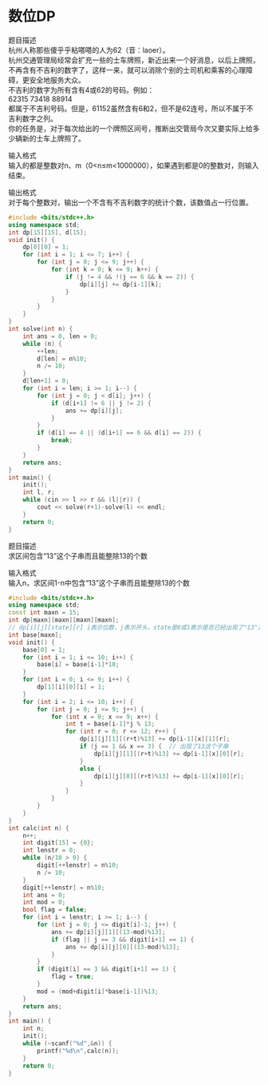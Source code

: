 # 数位DP
题目描述<br>
杭州人称那些傻乎乎粘嗒嗒的人为62（音：laoer）。<br>
杭州交通管理局经常会扩充一些的士车牌照，新近出来一个好消息，以后上牌照，不再含有不吉利的数字了，这样一来，就可以消除个别的士司机和乘客的心理障碍，更安全地服务大众。<br>
不吉利的数字为所有含有4或62的号码。例如：<br>
62315 73418 88914<br>
都属于不吉利号码。但是，61152虽然含有6和2，但不是62连号，所以不属于不吉利数字之列。<br>
你的任务是，对于每次给出的一个牌照区间号，推断出交管局今次又要实际上给多少辆新的士车上牌照了。<br>

输入格式<br>
输入的都是整数对n、m（0<n≤m<1000000），如果遇到都是0的整数对，则输入结束。<br>

输出格式<br>
对于每个整数对，输出一个不含有不吉利数字的统计个数，该数值占一行位置。<br>
```cpp
#include <bits/stdc++.h>
using namespace std;
int dp[15][15], d[15];
void init() {
    dp[0][0] = 1;
    for (int i = 1; i <= 7; i++) {
        for (int j = 0; j <= 9; j++) {
            for (int k = 0; k <= 9; k++) {
                if (j != 4 && !(j == 6 && k == 2)) {
                    dp[i][j] += dp[i-1][k];
                }
            }
        }
    }
}
int solve(int n) {
    int ans = 0, len = 0;
    while (n) {
        ++len;
        d[len] = n%10;
        n /= 10;
    }
    d[len+1] = 0;
    for (int i = len; i >= 1; i--) {
        for (int j = 0; j < d[i]; j++) {
            if (d[i+1] != 6 || j != 2) {
                ans += dp[i][j];
            }
        }
        if (d[i] == 4 || (d[i+1] == 6 && d[i] == 2)) {
            break;
        }
    }
    return ans;
}
int main() {
    init();
    int l, r;
    while (cin >> l >> r && (l||r)) {
        cout << solve(r+1)-solve(l) << endl;
    }
    return 0;
}
```

题目描述<br>
求区间包含“13”这个子串而且能整除13的个数<br>

输入格式<br>
输入n，求区间1-n中包含“13”这个子串而且能整除13的个数<br>
```cpp
#include <bits/stdc++.h>
using namespace std;
const int maxn = 15;
int dp[maxn][maxn][maxn][maxn];
// dp[i][j][state][r] i表示位数，j表示开头，state是0或1表示是否已经出现了"13"这个子串
int base[maxn];
void init() {
    base[0] = 1;
    for (int i = 1; i <= 10; i++) {
        base[i] = base[i-1]*10;
    }
    for (int i = 0; i <= 9; i++) {
        dp[1][i][0][i] = 1;
    }
    for (int i = 2; i <= 10; i++) {
        for (int j = 0; j <= 9; j++) {
            for (int x = 0; x <= 9; x++) {
                int t = base[i-1]*j % 13;
                for (int r = 0; r <= 12; r++) {
                    dp[i][j][1][(r+t)%13] += dp[i-1][x][1][r];
                    if (j == 1 && x == 3) {  // 出现了13这个子串
                        dp[i][j][1][(r+t)%13] += dp[i-1][x][0][r];
                    }
                    else {
                        dp[i][j][0][(r+t)%13] += dp[i-1][x][0][r];
                    }
                }
            }
        }
    }
}
int calc(int n) {
    n++;
    int digit[15] = {0};
    int lenstr = 0;
    while (n/10 > 0) {
        digit[++lenstr] = n%10;
        n /= 10;
    }
    digit[++lenstr] = n%10;
    int ans = 0;
    int mod = 0;
    bool flag = false;
    for (int i = lenstr; i >= 1; i--) {
        for (int j = 0; j <= digit[i]-1; j++) {
            ans += dp[i][j][1][(13-mod)%13];
            if (flag || j == 3 && digit[i+1] == 1) {
                ans += dp[i][j][0][(13-mod)%13];
            }
        }
        if (digit[i] == 3 && digit[i+1] == 1) {
            flag = true;
        }
        mod = (mod+digit[i]*base[i-1])%13;
    }
    return ans;
}
int main() {
    int n;
    init();
    while (~scanf("%d",&n)) {
        printf("%d\n",calc(n));
    }
    return 0;
}

```
